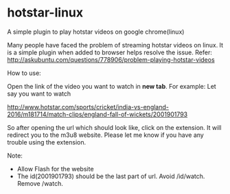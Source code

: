 # hotstar-linux
A simple plugin to play hotstar videos on google chrome(linux)

Many people have faced the problem of streaming hotstar videos on linux. It is a simple plugin when added to browser helps resolve the issue.
Refer: http://askubuntu.com/questions/778906/problem-playing-hotstar-videos

How to use:

Open the link of the video you want to watch in __new tab__. For example: Let say you want to watch

http://www.hotstar.com/sports/cricket/india-vs-england-2016/m181714/match-clips/england-fall-of-wickets/2001901793

So after opening the url which should look like, click on the extension. 
It will redirect you to the m3u8 website. Please let me know if you have any trouble using the extension. 

Note:
 - Allow Flash for the website
 - The id(2001901793) should be the last part of url. Avoid /id/watch. Remove /watch.
 
